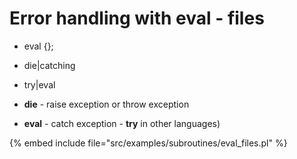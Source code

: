 # Error handling with eval - files

* eval {};
* die|catching
* try|eval

* **die** - raise exception or throw exception
* **eval** - catch exception - **try** in other languages)


{% embed include file="src/examples/subroutines/eval_files.pl" %}


